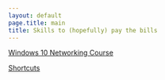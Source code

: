 ```yaml
---
layout: default
page.title: main
title: Skills to (hopefully) pay the bills
---
```



[Windows 10 Networking Course](Win10/Windows10)

[Shortcuts](w10Shortcuts)
 